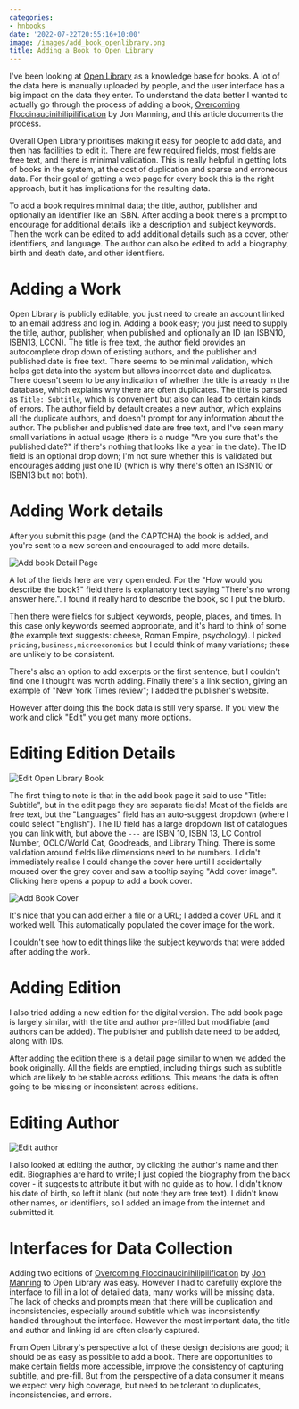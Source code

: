 ```yaml
---
categories:
- hnbooks
date: '2022-07-22T20:55:16+10:00'
image: /images/add_book_openlibrary.png
title: Adding a Book to Open Library
---
```


I've been looking at [Open Library](/open-library) as a knowledge base for books.
A lot of the data here is manually uploaded by people, and the user interface has a big impact on the data they enter.
To understand the data better I wanted to actually go through the process of adding a book, [Overcoming Floccinaucinihilipilification](https://www.amazon.com.au/Overcoming-Floccinaucinihilipilification-Monetizing-Products-Services/dp/0645044407) by Jon Manning, and this article documents the process.

Overall Open Library prioritises making it easy for people to add data, and then has facilities to edit it.
There are few required fields, most fields are free text, and there is minimal validation.
This is really helpful in getting lots of books in the system, at the cost of duplication and sparse and erroneous data.
For their goal of getting a web page for every book this is the right approach, but it has implications for the resulting data.

To add a book requires minimal data; the title, author, publisher and optionally an identifier like an ISBN.
After adding a book there's a prompt to encourage for additional details like a description and subject keywords.
Then the work can be edited to add additional details such as a cover, other identifiers, and language.
The author can also be edited to add a biography, birth and death date, and other identifiers.

# Adding a Work

Open Library is publicly editable, you just need to create an account linked to an email address and log in.
Adding a book easy; you just need to supply the title, author, publisher, when published and optionally an ID (an ISBN10, ISBN13, LCCN).
The title is free text, the author field provides an autocomplete drop down of existing authors, and the publisher and published date is free text.
There seems to be minimal validation, which helps get data into the system but allows incorrect data and duplicates.
There doesn't seem to be any indication of whether the title is already in the database, which explains why there are often duplicates.
The title is parsed as `Title: Subtitle`, which is convenient but also can lead to certain kinds of errors.
The author field by default creates a new author, which explains all the duplicate authors, and doesn't prompt for any information about the author.
The publisher and published date are free text, and I've seen many small variations in actual usage (there is a nudge "Are you sure that's the published date?" if there's nothing that looks like a year in the date).
The ID field is an optional drop down; I'm not sure whether this is validated but encourages adding just one ID (which is why there's often an ISBN10 or ISBN13 but not both).

# Adding Work details

After you submit this page (and the CAPTCHA) the book is added, and you're sent to a new screen and encouraged to add more details.

![Add book Detail Page](/images/add_book_openlibrary_detail.png)

A lot of the fields here are very open ended.
For the "How would you describe the book?" field there is explanatory text saying "There's no wrong answer here.".
I found it really hard to describe the book, so I put the blurb.

Then there were fields for subject keywords, people, places, and times.
In this case only keywords seemed appropriate, and it's hard to think of some (the example text suggests: cheese, Roman Empire, psychology).
I picked `pricing,business,microeconomics` but I could think of many variations; these are unlikely to be consistent.

There's also an option to add excerpts or the first sentence, but I couldn't find one I thought was worth adding.
Finally there's a link section, giving an example of "New York Times review"; I added the publisher's website.

However after doing this the book data is still very sparse.
If you view the work and click "Edit" you get many more options.

# Editing Edition Details

![Edit Open Library Book](/images/edit_book_openlibrary_detail.png)

The first thing to note is that in the add book page it said to use "Title: Subtitle", but in the edit page they are separate fields!
Most of the fields are free text, but the "Languages" field has an auto-suggest dropdown (where I could select "English").
The ID field has a large dropdown list of catalogues you can link with, but above the `---` are ISBN 10, ISBN 13, LC Control Number, OCLC/World Cat, Goodreads, and Library Thing.
There is some validation around fields like dimensions need to be numbers.
I didn't immediately realise I could change the cover here until I accidentally moused over the grey cover and saw a tooltip saying "Add cover image".
Clicking here opens a popup to add a book cover.

![Add Book Cover](/images/openlibrary_add_book_cover.png)

It's nice that you can add either a file or a URL; I added a cover URL and it worked well.
This automatically populated the cover image for the work.

I couldn't see how to edit things like the subject keywords that were added after adding the work.

# Adding Edition

I also tried adding a new edition for the digital version.
The add book page is largely similar, with the title and author pre-filled but modifiable (and authors can be added).
The publisher and publish date need to be added, along with IDs.

After adding the edition there is a detail page similar to when we added the book originally.
All the fields are emptied, including things such as subtitle which are likely to be stable across editions.
This means the data is often going to be missing or inconsistent across editions.

# Editing Author

![Edit author](/images/openlibrary_edit_author.png)

I also looked at editing the author, by clicking the author's name and then edit.
Biographies are hard to write; I just copied the biography from the back cover - it suggests to attribute it but with no guide as to how.
I didn't know his date of birth, so left it blank (but note they are free text).
I didn't know other names, or identifiers, so I added an image from the internet and submitted it.

# Interfaces for Data Collection

Adding two editions of [Overcoming Floccinaucinihilipilification](https://openlibrary.org/works/OL28589887W/Overcoming_Floccinaucinihilipilification) by [Jon Manning](https://openlibrary.org/authors/OL10598803A/Jon_Manning) to Open Library was easy.
However I had to carefully explore the interface to fill in a lot of detailed data, many works will be missing data.
The lack of checks and prompts mean that there will be duplication and inconsistencies, especially around subtitle which was inconsistently handled throughout the interface.
However the most important data, the title and author and linking id are often clearly captured.

From Open Library's perspective a lot of these design decisions are good; it should be as easy as possible to add a book.
There are opportunities to make certain fields more accessible, improve the consistency of capturing subtitle, and pre-fill.
But from the perspective of a data consumer it means we expect very high coverage, but need to be tolerant to duplicates, inconsistencies, and errors.